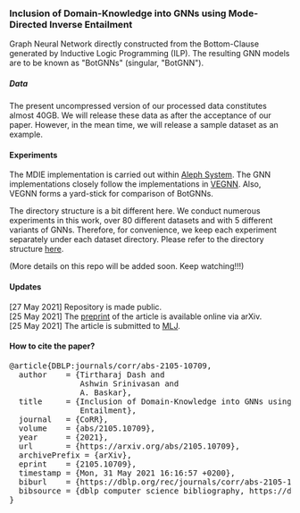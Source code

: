 ### Inclusion of Domain-Knowledge into GNNs using Mode-Directed Inverse Entailment

Graph Neural Network directly constructed from the Bottom-Clause generated by Inductive Logic Programming (ILP). The resulting GNN models are to be known as "BotGNNs" (singular, "BotGNN").

##### Data

The present uncompressed version of our processed data constitutes almost 40GB. We will release these data as after the acceptance of our paper. However, in the mean time, we will release a sample dataset as an example.


#### Experiments

The MDIE implementation is carried out within [Aleph System](https://www.cs.ox.ac.uk/activities/programinduction/Aleph/aleph.html).
The GNN implementations closely follow the implementations in [VEGNN](https://arxiv.org/abs/2010.13900). Also, VEGNN forms a yard-stick for comparison of BotGNNs.

The directory structure is a bit different here. We conduct numerous experiments in this work, over 80 different datasets and with 5 different variants of GNNs. Therefore, for convenience, we keep each experiment separately under each dataset directory. Please refer to the directory structure [here](https://github.com/tirtharajdash/BotGNN/blob/main/dirstr.md).

(More details on this repo will be added soon. Keep watching!!!)


#### Updates

[27 May 2021] Repository is made public.\
[25 May 2021] The [preprint](http://arxiv.org/abs/2105.10709) of the article is available online via arXiv.\
[25 May 2021] The article is submitted to [MLJ](https://www.springer.com/journal/10994).


#### How to cite the paper?

<pre>
@article{DBLP:journals/corr/abs-2105-10709,
  author    = {Tirtharaj Dash and
               Ashwin Srinivasan and
               A. Baskar},
  title     = {Inclusion of Domain-Knowledge into GNNs using Mode-Directed Inverse
               Entailment},
  journal   = {CoRR},
  volume    = {abs/2105.10709},
  year      = {2021},
  url       = {https://arxiv.org/abs/2105.10709},
  archivePrefix = {arXiv},
  eprint    = {2105.10709},
  timestamp = {Mon, 31 May 2021 16:16:57 +0200},
  biburl    = {https://dblp.org/rec/journals/corr/abs-2105-10709.bib},
  bibsource = {dblp computer science bibliography, https://dblp.org}
}
</pre>
